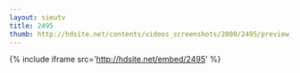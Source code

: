 ```yaml
---
layout: sieutv
title: 2495
thumb: http://hdsite.net/contents/videos_screenshots/2000/2495/preview_360p.mp4.jpg
---
```

{% include iframe src='http://hdsite.net/embed/2495' %}
 

